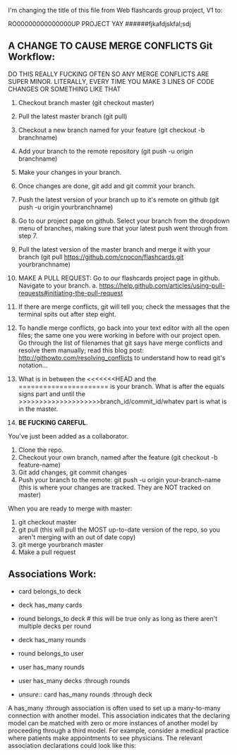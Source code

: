 I'm changing the title of this file from Web flashcards group project, V1 to:

RO00000000000000UP PROJECT YAY ######fjkafdjskfal;sdj

## A CHANGE TO CAUSE MERGE CONFLICTS Git Workflow:

DO THIS REALLY FUCKING OFTEN SO ANY MERGE CONFLICTS ARE SUPER MINOR. LITERALLY, EVERY TIME YOU MAKE 3 LINES OF CODE CHANGES OR SOMETHING LIKE THAT

1. Checkout branch master (git checkout master)
2. Pull the latest master branch (git pull)
3. Checkout a new branch named for your feature (git checkout -b branchname)
4. Add your branch to the remote repository (git push -u origin branchname)
5. Make your changes in your branch.
6. Once changes are done, git add and git commit your branch.
7. Push the latest version of your branch up to it's remote on github (git push -u origin yourbranchname)
8. Go to our project page on github. Select your branch from the dropdown menu of branches, making sure that your latest push went through from step 7.






8. Pull the latest version of the master branch and merge it with your branch (git pull https://github.com/cnocon/flashcards.git yourbranchname)
9. MAKE A PULL REQUEST: Go to our flashcards project page in github. Navigate to your branch. 
a. https://help.github.com/articles/using-pull-requests#initiating-the-pull-request

9. If there are merge conflicts, git will tell you; check the messages that the terminal spits out after step eight.
10. To handle merge conflicts, go back into your text editor with all the open files; the same one you were working in before with our project open. Go through the list of filenames that git says have merge conflicts and resolve them manually; read this blog post: http://githowto.com/resolving_conflicts to understand how to read git's notation...
11. What is in between the <<<<<<<HEAD and the ====================== is your branch. What is after the equals signs part and until the >>>>>>>>>>>>>>>>>>>>branch_id/commit_id/whatev part is what is in the master. 
12. **BE FUCKING CAREFUL**. 

You've just been added as a collaborator.

1. Clone the repo.
2. Checkout your own branch, named after the feature (git checkout -b feature-name)
3. Git add changes, git commit changes
4. Push your branch to the remote: git push -u origin your-branch-name (this is where your changes are tracked. They are NOT tracked on master)

When you are ready to merge with master:

1. git checkout master
2. git pull (this will pull the MOST up-to-date version of the repo, so you aren't merging with an out of date copy)
3. git merge yourbranch master
4. Make a pull request



## Associations Work:

* card belongs_to deck
* deck has_many cards
* round belongs_to deck # this will be true only as long as there aren't multiple decks per round
* deck has_many rounds
* round belongs_to user
* user has_many rounds
* user has_many decks :through rounds

* _unsure_:: card has_many rounds :through deck


A has_many :through association is often used to set up a many-to-many connection with another model. This association indicates that the declaring model can be matched with zero or more instances of another model by proceeding through a third model. For example, consider a medical practice where patients make appointments to see physicians. The relevant association declarations could look like this:

